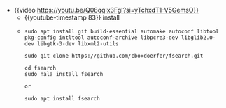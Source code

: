 - {{video https://youtu.be/Q08qqIx3FgI?si=yTchxdT1-V5GemsO}}
	- {{youtube-timestamp 83}} install
	- ```terminal
	  sudo apt install git build-essential automake autoconf libtool pkg-config intltool autoconf-archive libpcre3-dev libglib2.0-dev libgtk-3-dev libxml2-utils
	  
	  sudo git clone https://github.com/cboxdoerfer/fsearch.git
	  
	  cd fsearch
	  sudo nala install fsearch
	  
	  or
	  
	  sudo apt install fsearch
	  ```